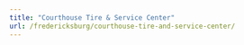 ```yaml
---
title: "Courthouse Tire & Service Center"
url: /fredericksburg/courthouse-tire-and-service-center/
---
```

